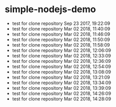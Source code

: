 # simple-nodejs-demo
* test for clone repository Sep 23 2017, 19:22:09
* test for clone repository Mar 02 2018, 11:40:09
* test for clone repository Mar 02 2018, 11:46:09
* test for clone repository Mar 02 2018, 11:50:09
* test for clone repository Mar 02 2018, 11:58:09
* test for clone repository Mar 02 2018, 12:06:09
* test for clone repository Mar 02 2018, 12:33:09
* test for clone repository Mar 02 2018, 12:36:09
* test for clone repository Mar 02 2018, 12:54:09
* test for clone repository Mar 02 2018, 13:08:09
* test for clone repository Mar 02 2018, 13:21:09
* test for clone repository Mar 02 2018, 13:34:09
* test for clone repository Mar 02 2018, 13:39:09
* test for clone repository Mar 02 2018, 14:26:09
* test for clone repository Mar 02 2018, 14:28:09
